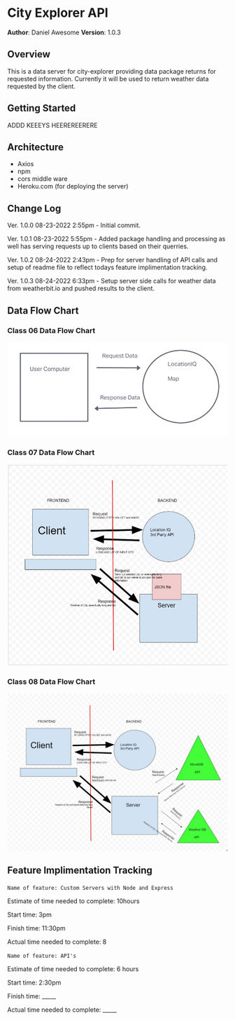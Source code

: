 # City Explorer API

**Author**: Daniel Awesome
**Version**: 1.0.3

## Overview

This is a data server for city-explorer providing data package returns for requested information.  Currently it will be used to return weather data requested by the client.

## Getting Started

ADDD KEEEYS HEEREREERERE

## Architecture

- Axios
- npm
- cors middle ware
- Heroku.com (for deploying the server)

## Change Log

Ver. 1.0.0 08-23-2022 2:55pm - Initial commit.

Ver. 1.0.1 08-23-2022 5:55pm - Added package handling and processing as well has serving requests up to clients based on their querries.

Ver. 1.0.2 08-24-2022 2:43pm - Prep for server handling of API calls and setup of readme file to reflect todays feature implimentation tracking.

Ver. 1.0.3 08-24-2022 6:33pm - Setup server side calls for weather data from weatherbit.io and pushed results to the client.

## Data Flow Chart

### Class 06 Data Flow Chart

![Data Flow](./img/DataFlow.jpg)

### Class 07 Data Flow Chart

![Data Flow](./img/DataFlow2.jpg)

### Class 08 Data Flow Chart

![](./img/DataFlow3.jpg)

## Feature Implimentation Tracking

`Name of feature: Custom Servers with Node and Express`

Estimate of time needed to complete: 10hours

Start time: 3pm

Finish time: 11:30pm

Actual time needed to complete: 8

`Name of feature: API's`

Estimate of time needed to complete: 6 hours

Start time: 2:30pm

Finish time: _____

Actual time needed to complete: _____
